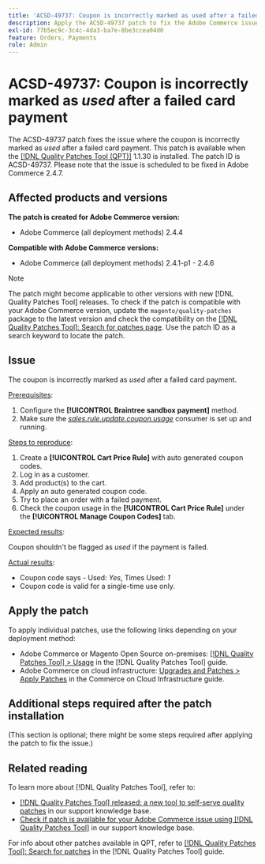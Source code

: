 ```yaml
---
title: 'ACSD-49737: Coupon is incorrectly marked as used after a failed card payment'
description: Apply the ACSD-49737 patch to fix the Adobe Commerce issue where the coupon is incorrectly marked as used after a failed card payment.
exl-id: 77b5ec9c-3c4c-4da3-ba7e-8be3ccea04d0
feature: Orders, Payments
role: Admin
---
```

# ACSD-49737: Coupon is incorrectly marked as *used* after a failed card payment

The ACSD-49737 patch fixes the issue where the coupon is incorrectly marked as *used* after a failed card payment. This patch is available when the [[!DNL Quality Patches Tool (QPT)]](/help/announcements/adobe-commerce-announcements/magento-quality-patches-released-new-tool-to-self-serve-quality-patches.md) 1.1.30 is installed. The patch ID is ACSD-49737. Please note that the issue is scheduled to be fixed in Adobe Commerce 2.4.7.

## Affected products and versions

**The patch is created for Adobe Commerce version:**

* Adobe Commerce (all deployment methods) 2.4.4

**Compatible with Adobe Commerce versions:**

* Adobe Commerce (all deployment methods) 2.4.1-p1 - 2.4.6

>[!NOTE]
>
>The patch might become applicable to other versions with new [!DNL Quality Patches Tool] releases. To check if the patch is compatible with your Adobe Commerce version, update the `magento/quality-patches` package to the latest version and check the compatibility on the [[!DNL Quality Patches Tool]: Search for patches page](https://experienceleague.adobe.com/tools/commerce-quality-patches/index.html). Use the patch ID as a search keyword to locate the patch.

## Issue

The coupon is incorrectly marked as *used* after a failed card payment.

<u>Prerequisites</u>:

1. Configure the **[!UICONTROL Braintree sandbox payment]** method.
1. Make sure the [*sales.rule.update.coupon.usage*](https://experienceleague.adobe.com/docs/commerce-operations/configuration-guide/message-queues/consumers.html?lang=en) consumer is set up and running.

<u>Steps to reproduce</u>:

1. Create a **[!UICONTROL Cart Price Rule]** with auto generated coupon codes. 
1. Log in as a customer.
1. Add product(s) to the cart.
1. Apply an auto generated coupon code.
1. Try to place an order with a failed payment.
1. Check the coupon usage in the **[!UICONTROL Cart Price Rule]** under the **[!UICONTROL Manage Coupon Codes]** tab.

<u>Expected results</u>:

Coupon shouldn't be flagged as *used* if the payment is failed.

<u>Actual results</u>:

* Coupon code says - Used: *Yes*, Times Used: *1*
* Coupon code is valid for a single-time use only.

## Apply the patch

To apply individual patches, use the following links depending on your deployment method:

* Adobe Commerce or Magento Open Source on-premises: [[!DNL Quality Patches Tool] > Usage](https://experienceleague.adobe.com/docs/commerce-operations/tools/quality-patches-tool/usage.html) in the [!DNL Quality Patches Tool] guide.
* Adobe Commerce on cloud infrastructure: [Upgrades and Patches > Apply Patches](https://experienceleague.adobe.com/docs/commerce-cloud-service/user-guide/develop/upgrade/apply-patches.html) in the Commerce on Cloud Infrastructure guide.

## Additional steps required after the patch installation

(This section is optional; there might be some steps required after applying the patch to fix the issue.) 

## Related reading

To learn more about [!DNL Quality Patches Tool], refer to:

* [[!DNL Quality Patches Tool] released: a new tool to self-serve quality patches](/help/announcements/adobe-commerce-announcements/magento-quality-patches-released-new-tool-to-self-serve-quality-patches.md) in our support knowledge base.
* [Check if patch is available for your Adobe Commerce issue using [!DNL Quality Patches Tool]](/help/support-tools/patches-available-in-qpt-tool/check-patch-for-magento-issue-with-magento-quality-patches.md) in our support knowledge base.

For info about other patches available in QPT, refer to [[!DNL Quality Patches Tool]: Search for patches](https://experienceleague.adobe.com/tools/commerce-quality-patches/index.html) in the [!DNL Quality Patches Tool] guide.
